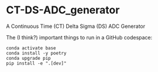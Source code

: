 # CT-DS-ADC_generator
A Continuous Time (CT) Delta Sigma (DS) ADC Generator 

The (I think?) important things to run in a GitHub codespace:

```
conda activate base
conda install -y poetry
conda upgrade pip
pip install -e ".[dev]"
```